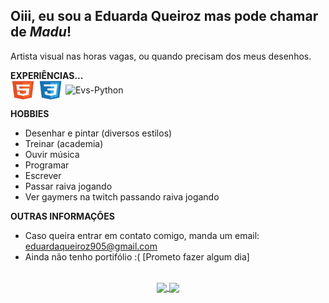 ## Oiii, eu sou a **Eduarda Queiroz** mas pode chamar de *Madu*!
Artista visual nas horas vagas, ou quando precisam dos meus desenhos.

**EXPERIÊNCIAS...**<br>
<img align="center" alt="Evs-HTML" height="30" width="40" src="https://raw.githubusercontent.com/devicons/devicon/master/icons/html5/html5-original.svg">
  <img align="center" alt="Evs-CSS" height="30" width="40" src="https://raw.githubusercontent.com/devicons/devicon/master/icons/css3/css3-original.svg">
  <img align="center" alt="Evs-Python" height="35" width="35" src="https://i.imgur.com/w6HYuAI.png">

**HOBBIES**
  * Desenhar e pintar (diversos estilos)
  * Treinar (academia)
  * Ouvir música
  * Programar
  * Escrever 
  * Passar raiva jogando
  * Ver gaymers na twitch passando raiva jogando

**OUTRAS INFORMAÇÕES**
  * Caso queira entrar em contato comigo, manda um email: eduardaqueiroz905@gmail.com
  * Ainda não tenho portifólio :( [Prometo fazer algum dia]
    
<br>
<div align="center" style="display:flex; justify-content: space-evenly;">
  <a href="https://github.com/MaduStar/MaduStar/">
    <img height="200em" align="center" src="https://github-readme-stats.vercel.app/api?username=MaduStar&show_icons=true&theme=algolia&include_all_commits=true&count_private=true&locale=pt-br&border_radius=10&rank_icon=github"/>
    <img height="200em" align="center" src="https://github-readme-stats.vercel.app/api/top-langs/?username=MaduStar&layout=compact&langs_count=7&theme=algolia&locale=pt-br&border_radius=10&"/>
  </a>
</div>
